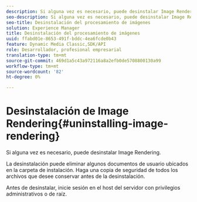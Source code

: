 ```yaml
---
description: Si alguna vez es necesario, puede desinstalar Image Rendering.
seo-description: Si alguna vez es necesario, puede desinstalar Image Rendering.
seo-title: Desinstalación del procesamiento de imágenes
solution: Experience Manager
title: Desinstalación del procesamiento de imágenes
uuid: ffabd01e-8653-491f-bddc-4ea6fcde0b43
feature: Dynamic Media Classic,SDK/API
role: Desarrollador, profesional empresarial
translation-type: tm+mt
source-git-commit: 469d1a5c43a972116a8a2efb0de5708800130a99
workflow-type: tm+mt
source-wordcount: '82'
ht-degree: 0%

---
```



# Desinstalación de Image Rendering{#uninstalling-image-rendering}

Si alguna vez es necesario, puede desinstalar Image Rendering.

La desinstalación puede eliminar algunos documentos de usuario ubicados en la carpeta de instalación. Haga una copia de seguridad de todos los archivos que desee conservar antes de la desinstalación.

Antes de desinstalar, inicie sesión en el host del servidor con privilegios administrativos o de raíz.
